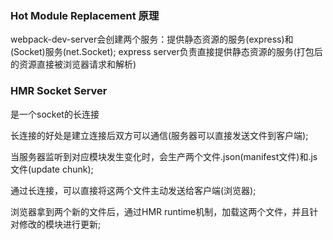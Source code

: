 ### Hot Module Replacement 原理

webpack-dev-server会创建两个服务：提供静态资源的服务(express)和(Socket)服务(net.Socket);
express server负责直接提供静态资源的服务(打包后的资源直接被浏览器请求和解析)

### HMR Socket Server
是一个socket的长连接

长连接的好处是建立连接后双方可以通信(服务器可以直接发送文件到客户端);

当服务器监听到对应模块发生变化时，会生产两个文件.json(manifest文件)和.js文件(update chunk);

通过长连接，可以直接将这两个文件主动发送给客户端(浏览器);

浏览器拿到两个新的文件后，通过HMR runtime机制，加载这两个文件，并且针对修改的模块进行更新;
